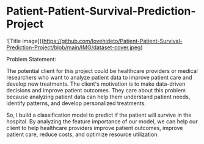 # Patient-Patient-Survival-Prediction-Project

![Title image]((https://github.com/lovehideto/Patient-Patient-Survival-Prediction-Project/blob/main/IMG/dataset-cover.jpeg)

Problem Statement:

The potential client for this project could be healthcare providers or medical researchers who want to analyze patient data to improve patient care and develop new treatments. The client's motivation is to make data-driven decisions and improve patient outcomes. They care about this problem because analyzing patient data can help them understand patient needs, identify patterns, and develop personalized treatments. 

So, I build a classification model to predict if the patient will survive in the hospital. By analyzing the feature importance of our model, we can help our client to help healthcare providers improve patient outcomes, improve patient care, reduce costs, and optimize resource utilization.


